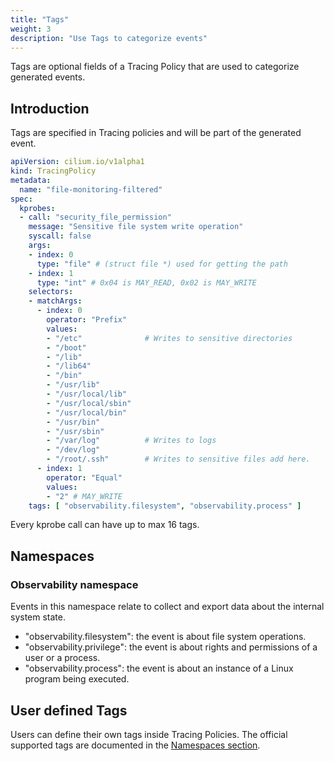 ```yaml
---
title: "Tags"
weight: 3
description: "Use Tags to categorize events"
---
```


Tags are optional fields of a Tracing Policy that are used to categorize
generated events.

## Introduction

Tags are specified in Tracing policies and will be part of the generated event.

```yaml
apiVersion: cilium.io/v1alpha1
kind: TracingPolicy
metadata:
  name: "file-monitoring-filtered"
spec:
  kprobes:
  - call: "security_file_permission"
    message: "Sensitive file system write operation"
    syscall: false
    args:
    - index: 0
      type: "file" # (struct file *) used for getting the path
    - index: 1
      type: "int" # 0x04 is MAY_READ, 0x02 is MAY_WRITE
    selectors:
    - matchArgs:
      - index: 0
        operator: "Prefix"
        values:
        - "/etc"              # Writes to sensitive directories
        - "/boot"
        - "/lib"
        - "/lib64"
        - "/bin"
        - "/usr/lib"
        - "/usr/local/lib"
        - "/usr/local/sbin"
        - "/usr/local/bin"
        - "/usr/bin"
        - "/usr/sbin"
        - "/var/log"          # Writes to logs
        - "/dev/log"
        - "/root/.ssh"        # Writes to sensitive files add here.
      - index: 1
        operator: "Equal"
        values:
        - "2" # MAY_WRITE
    tags: [ "observability.filesystem", "observability.process" ]
```

Every kprobe call can have up to max 16 tags.

## Namespaces

### Observability namespace

Events in this namespace relate to collect and export data about the internal system state.

* "observability.filesystem": the event is about file system operations.
* "observability.privilege": the event is about rights and permissions of a user or a process.
* "observability.process": the event is about an instance of a Linux program being executed.

## User defined Tags

Users can define their own tags inside Tracing Policies. The official supported tags are documented
in the [Namespaces section](#namespaces).
